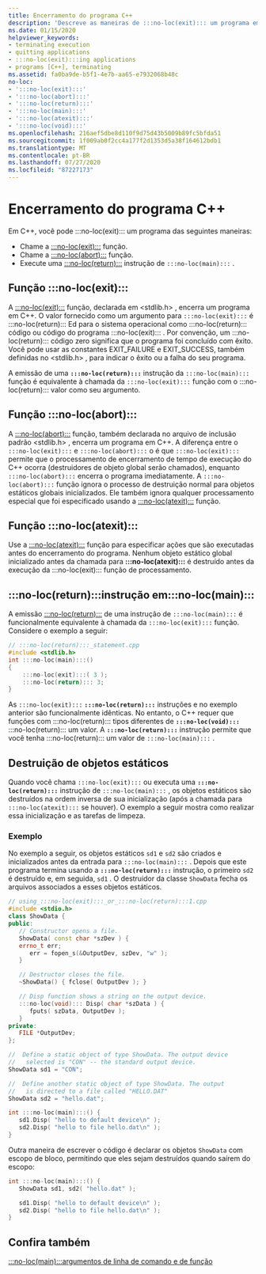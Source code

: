 ```yaml
---
title: Encerramento do programa C++
description: 'Descreve as maneiras de :::no-loc(exit)::: um programa em linguagem C++.'
ms.date: 01/15/2020
helpviewer_keywords:
- terminating execution
- quitting applications
- :::no-loc(exit):::ing applications
- programs [C++], terminating
ms.assetid: fa0ba9de-b5f1-4e7b-aa65-e7932068b48c
no-loc:
- ':::no-loc(exit):::'
- ':::no-loc(abort):::'
- ':::no-loc(return):::'
- ':::no-loc(main):::'
- ':::no-loc(atexit):::'
- ':::no-loc(void):::'
ms.openlocfilehash: 216aef5dbe8d110f9d75d43b5009b89fc5bfda51
ms.sourcegitcommit: 1f009ab0f2cc4a177f2d1353d5a38f164612bdb1
ms.translationtype: MT
ms.contentlocale: pt-BR
ms.lasthandoff: 07/27/2020
ms.locfileid: "87227173"
---
```

# <a name="c-program-termination"></a>Encerramento do programa C++

Em C++, você pode :::no-loc(exit)::: um programa das seguintes maneiras:

- Chame a [:::no-loc(exit):::](:::no-loc(exit):::-function.md) função.
- Chame a [:::no-loc(abort):::](:::no-loc(abort):::-function.md) função.
- Execute uma [:::no-loc(return):::](:::no-loc(return):::-statement-cpp.md) instrução de `:::no-loc(main):::` .

## <a name="no-locexit-function"></a>Função :::no-loc(exit):::

A [:::no-loc(exit):::](../c-runtime-library/reference/:::no-loc(exit):::-:::no-loc(exit):::-:::no-loc(exit):::.md) função, declarada em \<stdlib.h> , encerra um programa em C++. O valor fornecido como um argumento para `:::no-loc(exit):::` é :::no-loc(return)::: Ed para o sistema operacional como :::no-loc(return)::: código ou código do programa :::no-loc(exit)::: . Por convenção, um :::no-loc(return)::: código zero significa que o programa foi concluído com êxito. Você pode usar as constantes EXIT_FAILURE e EXIT_SUCCESS, também definidas no \<stdlib.h> , para indicar o êxito ou a falha do seu programa.

A emissão de uma **`:::no-loc(return):::`** instrução da `:::no-loc(main):::` função é equivalente à chamada da `:::no-loc(exit):::` função com o :::no-loc(return)::: valor como seu argumento.

## <a name="no-locabort-function"></a>Função :::no-loc(abort):::

A [:::no-loc(abort):::](../c-runtime-library/reference/:::no-loc(abort):::.md) função, também declarada no arquivo de inclusão padrão \<stdlib.h> , encerra um programa em C++. A diferença entre o `:::no-loc(exit):::` e `:::no-loc(abort):::` o é que `:::no-loc(exit):::` permite que o processamento de encerramento de tempo de execução do C++ ocorra (destruidores de objeto global serão chamados), enquanto `:::no-loc(abort):::` encerra o programa imediatamente. A `:::no-loc(abort):::` função ignora o processo de destruição normal para objetos estáticos globais inicializados. Ele também ignora qualquer processamento especial que foi especificado usando a [:::no-loc(atexit):::](../c-runtime-library/reference/:::no-loc(atexit):::.md) função.

## <a name="no-locatexit-function"></a>Função :::no-loc(atexit):::

Use a [:::no-loc(atexit):::](../c-runtime-library/reference/:::no-loc(atexit):::.md) função para especificar ações que são executadas antes do encerramento do programa. Nenhum objeto estático global inicializado antes da chamada para **:::no-loc(atexit):::** é destruído antes da execução da :::no-loc(exit)::: função de processamento.

## <a name="no-locreturn-statement-in-no-locmain"></a>:::no-loc(return):::instrução em:::no-loc(main):::

A emissão [:::no-loc(return):::](:::no-loc(return):::-statement-cpp.md) de uma instrução de `:::no-loc(main):::` é funcionalmente equivalente à chamada da `:::no-loc(exit):::` função. Considere o exemplo a seguir:

```cpp
// :::no-loc(return):::_statement.cpp
#include <stdlib.h>
int :::no-loc(main):::()
{
    :::no-loc(exit):::( 3 );
    :::no-loc(return)::: 3;
}
```

As `:::no-loc(exit):::` **`:::no-loc(return):::`** instruções e no exemplo anterior são funcionalmente idênticas. No entanto, o C++ requer que funções com :::no-loc(return)::: tipos diferentes de **`:::no-loc(void):::`** :::no-loc(return)::: um valor. A **`:::no-loc(return):::`** instrução permite que você tenha :::no-loc(return)::: um valor de `:::no-loc(main):::` .

## <a name="destruction-of-static-objects"></a>Destruição de objetos estáticos

Quando você chama `:::no-loc(exit):::` ou executa uma **`:::no-loc(return):::`** instrução de `:::no-loc(main):::` , os objetos estáticos são destruídos na ordem inversa de sua inicialização (após a chamada para `:::no-loc(atexit):::` se houver). O exemplo a seguir mostra como realizar essa inicialização e as tarefas de limpeza.

### <a name="example"></a>Exemplo

No exemplo a seguir, os objetos estáticos `sd1` e `sd2` são criados e inicializados antes da entrada para `:::no-loc(main):::` . Depois que este programa termina usando a **`:::no-loc(return):::`** instrução, o primeiro `sd2` é destruído e, em seguida, `sd1` . O destruidor da classe `ShowData` fecha os arquivos associados a esses objetos estáticos.

```cpp
// using_:::no-loc(exit):::_or_:::no-loc(return):::1.cpp
#include <stdio.h>
class ShowData {
public:
   // Constructor opens a file.
   ShowData( const char *szDev ) {
   errno_t err;
      err = fopen_s(&OutputDev, szDev, "w" );
   }

   // Destructor closes the file.
   ~ShowData() { fclose( OutputDev ); }

   // Disp function shows a string on the output device.
   :::no-loc(void)::: Disp( char *szData ) {
      fputs( szData, OutputDev );
   }
private:
   FILE *OutputDev;
};

//  Define a static object of type ShowData. The output device
//   selected is "CON" -- the standard output device.
ShowData sd1 = "CON";

//  Define another static object of type ShowData. The output
//   is directed to a file called "HELLO.DAT"
ShowData sd2 = "hello.dat";

int :::no-loc(main):::() {
   sd1.Disp( "hello to default device\n" );
   sd2.Disp( "hello to file hello.dat\n" );
}
```

Outra maneira de escrever o código é declarar os objetos `ShowData` com escopo de bloco, permitindo que eles sejam destruídos quando saírem do escopo:

```cpp
int :::no-loc(main):::() {
   ShowData sd1, sd2( "hello.dat" );

   sd1.Disp( "hello to default device\n" );
   sd2.Disp( "hello to file hello.dat\n" );
}
```

## <a name="see-also"></a>Confira também

[:::no-loc(main):::argumentos de linha de comando e de função](:::no-loc(main):::-function-command-line-args.md)
